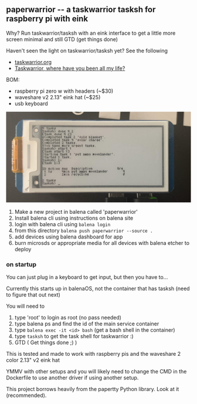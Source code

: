 ## paperwarrior -- a taskwarrior tasksh for raspberry pi with eink 

Why? Run taskwarrior/tasksh with an eink interface to get a little more screen minimal and still GTD (get things done)

Haven't seen the light on taskwarrior/tasksh yet? See the following
- [taskwarrior.org](https://taskwarrior.org)
- [Taskwarrior, where have you been all my life?](https://blog.djy.io/taskwarrior-where-have-you-been-all-my-life/)

BOM:
- raspberry pi zero w with headers (~$30)
- waveshare v2 2.13" eink hat (~$25)
- usb keyboard

![Picture](./assets/paperwarrior.jpg?raw=true)

1. Make a new project in balena called 'paperwarrior'
2. Install balena cli using instructions on balena site
3. login with balena cli using `balena login`
4. from this directory `balena push paperwarrior --source .`
5. add devices using balena dashboard for app
6. burn microsds or appropriate media for all devices with balena etcher to deploy

### on startup

You can just plug in a keyboard to get input, but then you have to...

Currently this starts up in balenaOS, not the container that has tasksh (need to figure that out next)

You will need to
1. type 'root' to login as root (no pass needed)
2. type balena ps and find the id of the main service container
3. type `balena exec -it <id> bash` (get a bash shell in the container)
4. type `tasksh` to get the task shell for taskwarrior :)
5. GTD ( Get things done ;) )

This is tested and made to work with raspberry pis and the waveshare 2 color 2.13" v2 eink hat

YMMV with other setups and you will likely need to change the CMD in the Dockerfile to use another driver if using another setup.

This project borrows heavily from the papertty Python library. Look at it (recommended). 

[balena-link]:https://balena.io/
[signup-page]:https://dashboard.balena-cloud.com/signup
[gettingStarted-link]:http://balena.io/docs/learn/getting-started/
